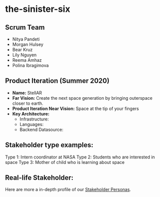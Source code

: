 # the-sinister-six

## Scrum Team
 - Nitya Pandeti
 - Morgan Hulsey
 - Bear Kruz
 - Lily Nguyen
 - Reema Amhaz
 - Polina Ibragimova
 
 
## Product Iteration (Summer 2020)
* __Name:__ StellAR
* __Far Vision:__ Create the next space generation by bringing outerspace closer to earth.
* __Product Iteration Near Vision:__ Space at the tip of your fingers
* __Key Architecture:__ 
  * Infrastructure: 
  * Languages: 
  * Backend Datasource: 
  
  
## Stakeholder type examples:
Type 1: Intern coordinator at NASA
Type 2: Students who are interested in space
Type 3: Mother of child who is learning about space
## Real-life Stakeholder:


Here are more a in-depth profile of our [Stakeholder Personas]().
